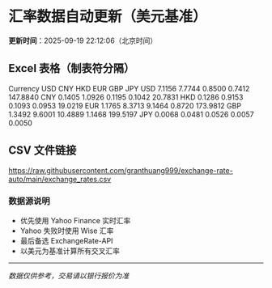 # 汇率数据自动更新（美元基准）

**更新时间**：2025-09-19 22:12:06（北京时间）

## Excel 表格（制表符分隔）

Currency	USD	CNY	HKD	EUR	GBP	JPY
USD		7.1156	7.7744	0.8500	0.7412	147.8840
CNY	0.1405		1.0926	0.1195	0.1042	20.7831
HKD	0.1286	0.9153		0.1093	0.0953	19.0219
EUR	1.1765	8.3713	9.1464		0.8720	173.9812
GBP	1.3492	9.6001	10.4889	1.1468		199.5197
JPY	0.0068	0.0481	0.0526	0.0057	0.0050	

## CSV 文件链接

https://raw.githubusercontent.com/granthuang999/exchange-rate-auto/main/exchange_rates.csv

### 数据源说明
- 优先使用 Yahoo Finance 实时汇率
- Yahoo 失败时使用 Wise 汇率
- 最后备选 ExchangeRate-API
- 以美元为基准计算所有交叉汇率

---
*数据仅供参考，交易请以银行报价为准*